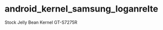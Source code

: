 android_kernel_samsung_loganrelte
=================================

Stock Jelly Bean Kernel GT-S7275R

